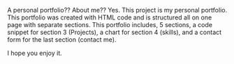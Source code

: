 A personal portfolio?? About me?? 
Yes. This project is my personal portfolio. 
This portfolio was created with HTML code and is structured all on one page with separate sections.
This portfolio includes, 5 sections, a code snippet for section 3 (Projects), a chart for section 4 (skills), and a contact form for the last section (contact me).

I hope you enjoy it.

